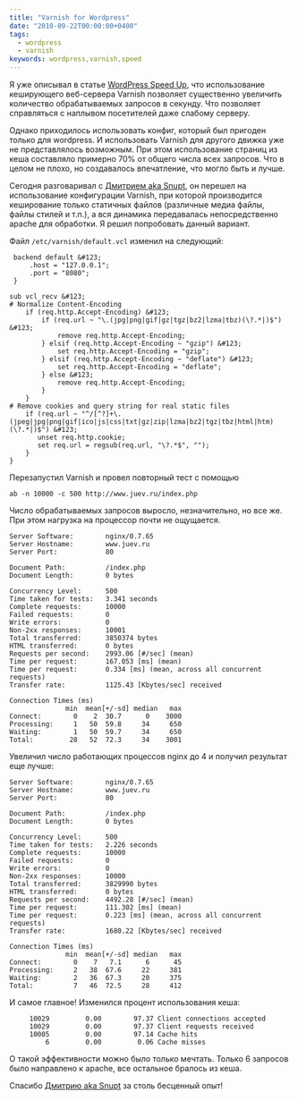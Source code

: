 ```yaml
---
title: "Varnish for Wordpress"
date: "2010-09-22T00:00:00+0400"
tags:
  - wordpress
  - varnish
keywords: wordpress,varnish,speed
---
```

Я уже описывал в статье <a href="/2010/09/10/wordpress-varnish/">WordPress Speed Up</a>, что использование кеширующего веб-сервера Varnish позволяет существенно увеличить количество обрабатываемых запросов в секунду. Что позволяет справляться с наплывом посетителей даже слабому серверу.

Однако приходилось использовать конфиг, который был пригоден только для wordpress. И использовать Varnish для другого движка уже не представлялось возможным. При этом использование страниц из кеша составляло примерно 70% от общего числа всех запросов. Что в целом не плохо, но создавалось впечатление, что могло быть и лучше.

Сегодня разговаривал с <a href="http://snupt.com/" rel="nofollow">Дмитрием aka Snupt</a>, он перешел на использование конфигурации Varnish, при которой производится кеширование только статичных файлов (различные медиа файлы, файлы стилей и т.п.), а вся динамика передавалась непосредственно apache для обработки. Я решил попробовать данный вариант.

Файл <code>/etc/varnish/default.vcl</code> изменил на следующий:

     backend default &#123;
         .host = "127.0.0.1";
         .port = "8080";
     }

    sub vcl_recv &#123;
    # Normalize Content-Encoding
        if (req.http.Accept-Encoding) &#123;
            if (req.url ~ "\.(jpg|png|gif|gz|tgz|bz2|lzma|tbz)(\?.*|)$") &#123;
                remove req.http.Accept-Encoding;
            } elsif (req.http.Accept-Encoding ~ "gzip") &#123;
                set req.http.Accept-Encoding = "gzip";
            } elsif (req.http.Accept-Encoding ~ "deflate") &#123;
                set req.http.Accept-Encoding = "deflate";
            } else &#123;
                remove req.http.Accept-Encoding;
            }
        }
    # Remove cookies and query string for real static files
        if (req.url ~ "^/[^?]+\.(jpeg|jpg|png|gif|ico|js|css|txt|gz|zip|lzma|bz2|tgz|tbz|html|htm)(\?.*|)$") &#123;
           unset req.http.cookie;
           set req.url = regsub(req.url, "\?.*$", "");
        }
    }

Перезапустил Varnish и провел повторный тест с помощью 

    ab -n 10000 -c 500 http://www.juev.ru/index.php

Число обрабатываемых запросов выросло, незначительно, но все же. При этом нагрузка на процессор почти не ощущается.

    Server Software:        nginx/0.7.65
    Server Hostname:        www.juev.ru
    Server Port:            80

    Document Path:          /index.php
    Document Length:        0 bytes

    Concurrency Level:      500
    Time taken for tests:   3.341 seconds
    Complete requests:      10000
    Failed requests:        0
    Write errors:           0
    Non-2xx responses:      10001
    Total transferred:      3850374 bytes
    HTML transferred:       0 bytes
    Requests per second:    2993.06 [#/sec] (mean)
    Time per request:       167.053 [ms] (mean)
    Time per request:       0.334 [ms] (mean, across all concurrent requests)
    Transfer rate:          1125.43 [Kbytes/sec] received

    Connection Times (ms)
                  min  mean[+/-sd] median   max
    Connect:        0    2  30.7      0    3000
    Processing:     1   50  59.8     34     650
    Waiting:        1   50  59.7     34     650
    Total:         28   52  72.3     34    3001

Увеличил число работающих процессов nginx до 4 и получил результат еще лучше:

    Server Software:        nginx/0.7.65
    Server Hostname:        www.juev.ru
    Server Port:            80

    Document Path:          /index.php
    Document Length:        0 bytes

    Concurrency Level:      500
    Time taken for tests:   2.226 seconds
    Complete requests:      10000
    Failed requests:        0
    Write errors:           0
    Non-2xx responses:      10000
    Total transferred:      3829990 bytes
    HTML transferred:       0 bytes
    Requests per second:    4492.28 [#/sec] (mean)
    Time per request:       111.302 [ms] (mean)
    Time per request:       0.223 [ms] (mean, across all concurrent requests)
    Transfer rate:          1680.22 [Kbytes/sec] received

    Connection Times (ms)
                  min  mean[+/-sd] median   max
    Connect:        0    7   7.1      6      45
    Processing:     2   38  67.6     22     381
    Waiting:        2   36  67.3     20     375
    Total:          7   46  72.5     28     412

И самое главное! Изменился процент использования кеша:

         10029         0.00        97.37 Client connections accepted
         10029         0.00        97.37 Client requests received
         10005         0.00        97.14 Cache hits
             6         0.00         0.06 Cache misses

О такой эффективности можно было только мечтать. Только 6 запросов было направлено к apache, все остальное бралось из кеша.

Спасибо <a href="http://snupt.com/" rel="nofollow">Дмитрию aka Snupt</a> за столь бесценный опыт!
